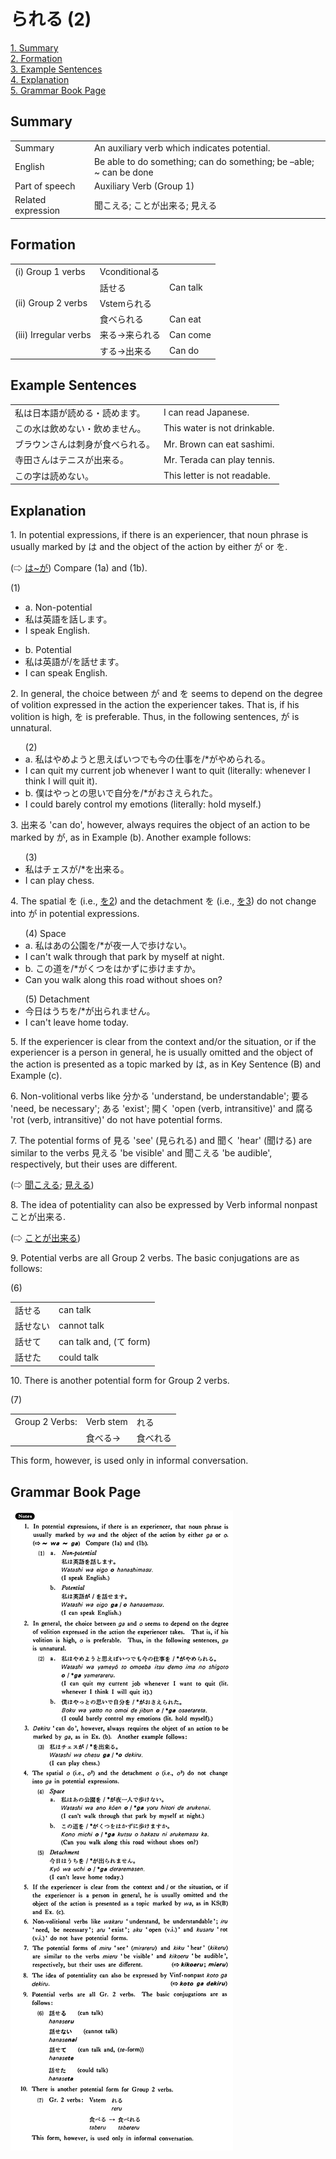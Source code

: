 # られる (2)

[1. Summary](#summary)<br>
[2. Formation](#formation)<br>
[3. Example Sentences](#example-sentences)<br>
[4. Explanation](#explanation)<br>
[5. Grammar Book Page](#grammar-book-page)<br>


## Summary

<table><tr>   <td>Summary</td>   <td>An auxiliary verb which indicates potential.</td></tr><tr>   <td>English</td>   <td>Be able to do something; can do something; be –able; ~ can be done</td></tr><tr>   <td>Part of speech</td>   <td>Auxiliary Verb (Group 1)</td></tr><tr>   <td>Related expression</td>   <td>聞こえる; ことが出来る; 見える</td></tr></table>

## Formation

<table class="table"> <tbody><tr class="tr head"> <td class="td"><span class="numbers">(i)</span> <span> <span class="bold">Group 1 verbs</span></span></td> <td class="td"><span>Vconditional<span class="concept">る</span></span></td> <td class="td"><span>&nbsp;</span></td> </tr> <tr class="tr"> <td class="td"><span>&nbsp;</span></td> <td class="td"><span>話せ<span class="concept">る</span></span> </td> <td class="td"><span>Can    talk</span></td> </tr> <tr class="tr head"> <td class="td"><span class="numbers">(ii)</span> <span> <span class="bold">Group 2 verbs</span></span></td> <td class="td"><span>Vstem<span class="concept">られる</span></span></td> <td class="td"><span>&nbsp;</span></td> </tr> <tr class="tr"> <td class="td"><span>&nbsp;</span></td> <td class="td"><span>食べ<span class="concept">られる</span></span> </td> <td class="td"><span>Can    eat</span></td> </tr> <tr class="tr head"> <td class="td"><span class="numbers">(iii)</span> <span> <span class="bold">Irregular verbs</span></span></td> <td class="td"><span>来る</span><span>→来<span class="concept">られる</span></span></td> <td class="td"><span>Can    come</span></td> </tr> <tr class="tr"> <td class="td"><span>&nbsp;</span></td> <td class="td"><span>する</span><span>→<span class="concept">出来る</span></span></td> <td class="td"><span>Can    do</span></td> </tr></tbody></table>

## Example Sentences

<table><tr>   <td>私は日本語が読める・読めます。</td>   <td>I can read Japanese.</td></tr><tr>   <td>この水は飲めない・飲めません。</td>   <td>This water is not drinkable.</td></tr><tr>   <td>ブラウンさんは刺身が食べられる。</td>   <td>Mr. Brown can eat sashimi.</td></tr><tr>   <td>寺田さんはテニスが出来る。</td>   <td>Mr. Terada can play tennis.</td></tr><tr>   <td>この字は読めない。</td>   <td>This letter is not readable.</td></tr></table>

## Explanation

<p>1. In potential expressions, if there is an experiencer, that noun phrase is usually marked by は and the object of the action by either が or を.</p>  <p>(⇨ <a href="#㊦ は～が">は~が</a>) Compare (1a) and (1b).</p>  <p>(1)</p>  <ul> <li>a. Non-potential</li> <li>私は英語を話します。</li> <li>I speak English.</li> </ul>  <ul> <li>b. Potential</li> <li>私は英語が/を話<span class="cloze">せます</span>。</li> <li>I can speak English.</li> </ul>  <p>2. In general, the choice between が and を seems to depend on the degree of volition expressed in the action the experiencer takes. That is, if his volition is high, を is preferable. Thus, in the following sentences, が is unnatural.</p>  <ul>(2) <li>a. 私はやめようと思えばいつでも今の仕事を/*がやめ<span class="cloze">られる</span>。</li> <li>I can quit my current job whenever I want to quit (literally: whenever I think I will quit it).</li> <div class="divide"></div> <li>b. 僕はやっとの思いで自分を/*がおさえ<span class="cloze">られた</span>。</li> <li>I could barely control my emotions (literally: hold myself.)</li> </ul>  <p>3. 出来る 'can do', however, always requires the object of an action to be marked by が, as in Example (b). Another example follows:</p>  <ul>(3) <li>私はチェスが/*を出来る。</li> <li>I can play chess.</li> </ul>  <p>4. The spatial を (i.e., <a href="#㊦ を (2)">を2</a>) and the detachment を (i.e., <a href="#㊦ を (3)">を3</a>) do not change into が in potential expressions.</p>  <ul>(4) Space <li>a. 私はあの公園を/*が夜一人で歩<span class="cloze">けない</span>。</li> <li>I can't walk through that park by myself at night.</li> <div class="divide"></div> <li>b. この道を/*がくつをはかずに歩<span class="cloze">けますか</span>。</li> <li>Can you walk along this road without shoes on?</li> </ul>  <ul>(5) Detachment <li>今日はうちを/*が出<span class="cloze">られません。</li> <li>I can't leave home today.</li> </ul>  <p>5. If the experiencer is clear from the context and/or the situation, or if the experiencer is a person in general, he is usually omitted and the object of the action is presented as a topic marked by は, as in Key Sentence (B) and Example (c).</p>  <p>6. Non-volitional verbs like 分かる 'understand, be understandable'; 要る 'need, be necessary'; ある 'exist'; 開く 'open (verb, intransitive)' and 腐る 'rot (verb, intransitive)' do not have potential forms.</p>  <p>7. The potential forms of 見る 'see' (見<span class="cloze">られる</span>) and 聞く 'hear' (聞<span class="cloze">ける</span>) are similar to the verbs 見える 'be visible' and 聞こえる 'be audible', respectively, but their uses are different.</p>   <p>(⇨ <a href="#㊦ 聞こえる・きこえる">聞こえる</a>; <a href="#㊦ 見える・みえる">見える</a>)</p>  <p>8. The idea of potentiality can also be expressed by Verb informal nonpastことが出来る.</p>  <p>(⇨ <a href="#㊦ ことが出来る・できる">ことが出来る</a>)</p>  <p>9. Potential verbs are all Group 2 verbs. The basic conjugations are as follows:</p>  <p>(6)</p>  <table class="table"> <tbody> <tr class="tr"> <td class="td">話せ<span class="cloze">る</span></td> <td class="td">can talk</td> </tr> <tr class="tr"> <td class="td">話せ<span class="cloze">ない</span></td> <td class="td">cannot talk</td> </tr> <tr class="tr"> <td class="td">話せ<span class="cloze">て</span></td> <td class="td">can talk and, (て form)</td> </tr> <tr class="tr"> <td class="td">話せ<span class="cloze">た</span></td> <td class="td">could talk</td> </tr> </tbody> </table>   <p>10. There is another potential form for Group 2 verbs.</p>  <p>(7)</p>  <table class="table"> <tbody> <tr class="tr"> <td class="td">Group 2 Verbs:</td> <td class="td">Verb stem</td> <td class="td"><span class="cloze">れる</span></td> </tr> <tr class="tr"> <td class="td"></td> <td class="td">食べる→</td> <td class="td">食べ<span class="cloze">れる</span></td> </tr> </tbody> </table>  <p>This form, however, is used only in informal conversation.</p>

## Grammar Book Page

![](../img/Basicられる2.png)

